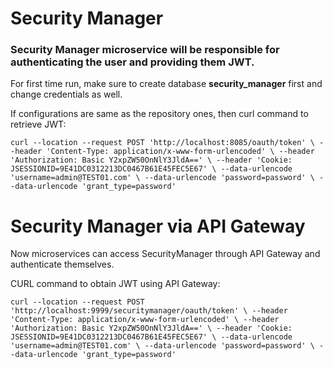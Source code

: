 # Security Manager

### Security Manager microservice will be responsible for authenticating the user and providing them JWT.
For first time run, make sure to create database **security_manager** first and change credentials as well.

If configurations are same as the repository ones, then curl command to retrieve JWT:

`curl --location --request POST 'http://localhost:8085/oauth/token' \
--header 'Content-Type: application/x-www-form-urlencoded' \
--header 'Authorization: Basic Y2xpZW50OnNlY3JldA==' \
--header 'Cookie: JSESSIONID=9E41DC0312213DC0467B61E45FEC5E67' \
--data-urlencode 'username=admin@TEST01.com' \
--data-urlencode 'password=password' \
--data-urlencode 'grant_type=password'`

# Security Manager via API Gateway

Now microservices can access SecurityManager through API Gateway and authenticate themselves.

CURL command to obtain JWT using API Gateway:

`curl --location --request POST 'http://localhost:9999/securitymanager/oauth/token' \
--header 'Content-Type: application/x-www-form-urlencoded' \
--header 'Authorization: Basic Y2xpZW50OnNlY3JldA==' \
--header 'Cookie: JSESSIONID=9E41DC0312213DC0467B61E45FEC5E67' \
--data-urlencode 'username=admin@TEST01.com' \
--data-urlencode 'password=password' \
--data-urlencode 'grant_type=password'`
